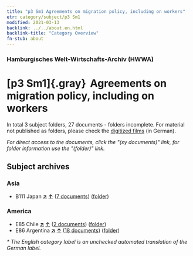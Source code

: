 ```yaml
---
title: "p3 Sm1 Agreements on migration policy, including on workers"
etr: category/subject/p3 Sm1
modified: 2021-03-13
backlink: ../../about.en.html
backlink-title: "Category Overview"
fn-stub: about
---
```


### Hamburgisches Welt-Wirtschafts-Archiv (HWWA)
# [p3 Sm1]{.gray}&#8201; Agreements on migration policy, including on workers&#160; 





In total 3 subject folders, 27 documents - folders incomplete.
For material not published as folders, please check the [digitized films](/film/h1_sh) (in German).

_For direct access to the documents, click the "(xy documents)" link, for folder information use the "(folder)" link._

## Subject archives



### Asia

- B111 Japan [**&nearr;**](../../../geo/i/141272/about.en.html "Japan (all folders)") [**&uarr;**](../../../geo/about.en.html#B111 "Country category system") (<a href="https://pm20.zbw.eu/dfgview/sh/141272,145918" title="about: Japan : Agreements on migration policy, including on workers" target="_blank">7 documents</a>) ([folder](../../../../folder/sh/1412xx/141272/1459xx/145918/about.en.html))

### America

- E85 Chile [**&nearr;**](../../../geo/i/141691/about.en.html "Chile (all folders)") [**&uarr;**](../../../geo/about.en.html#E85 "Country category system") (<a href="https://pm20.zbw.eu/dfgview/sh/141691,145918" title="about: Chile : Agreements on migration policy, including on workers" target="_blank">2 documents</a>) ([folder](../../../../folder/sh/1416xx/141691/1459xx/145918/about.en.html))
- E86 Argentina [**&nearr;**](../../../geo/i/141692/about.en.html "Argentina (all folders)") [**&uarr;**](../../../geo/about.en.html#E86 "Country category system") (<a href="https://pm20.zbw.eu/dfgview/sh/141692,145918" title="about: Argentina : Agreements on migration policy, including on workers" target="_blank">18 documents</a>) ([folder](../../../../folder/sh/1416xx/141692/1459xx/145918/about.en.html))


_* The English category label is an unchecked automated translation of the German label._

